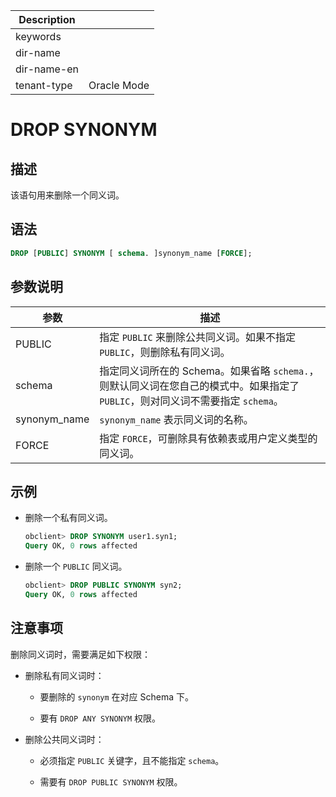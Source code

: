 | Description   |                 |
|---------------|-----------------|
| keywords      |                 |
| dir-name      |                 |
| dir-name-en   |                 |
| tenant-type   | Oracle Mode     |

# DROP SYNONYM

## 描述

该语句用来删除一个同义词。

## 语法

```sql
DROP [PUBLIC] SYNONYM [ schema. ]synonym_name [FORCE];
```

## 参数说明

|      参数      |                                        描述                                         |
|--------------|-----------------------------------------------------------------------------------|
| PUBLIC       | 指定 `PUBLIC` 来删除公共同义词。如果不指定 `PUBLIC`，则删除私有同义词。                                     |
| schema       | 指定同义词所在的 Schema。如果省略 `schema.`，则默认同义词在您自己的模式中。如果指定了 `PUBLIC`，则对同义词不需要指定 `schema`。 |
| synonym_name | `synonym_name` 表示同义词的名称。                                                          |
| FORCE        | 指定 `FORCE`，可删除具有依赖表或用户定义类型的同义词。                                                   |

## 示例

* 删除一个私有同义词。

  ```sql
  obclient> DROP SYNONYM user1.syn1;
  Query OK, 0 rows affected
  ```

* 删除一个 `PUBLIC` 同义词。

  ```sql
  obclient> DROP PUBLIC SYNONYM syn2;
  Query OK, 0 rows affected
  ```

## 注意事项

删除同义词时，需要满足如下权限：

* 删除私有同义词时：

  * 要删除的 `synonym` 在对应 Schema 下。

  * 要有 `DROP ANY SYNONYM` 权限。

* 删除公共同义词时：

  * 必须指定 `PUBLIC` 关键字，且不能指定 `schema`。

  * 需要有 `DROP PUBLIC SYNONYM` 权限。
